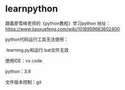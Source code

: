 # learnpython
跟着廖雪峰老师的《python教程》学习python
地址：https://www.liaoxuefeng.com/wiki/1016959663602400

python代码运行工具无法使用：

​	learning.py和运行.bat文件无效



使用IDE：vs code

python：3.8

文件版本控制：git

